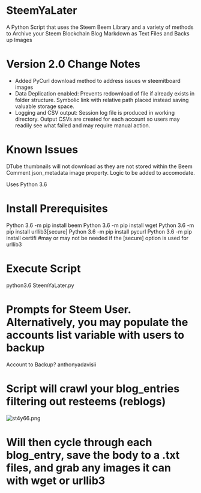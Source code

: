 # SteemYaLater
A Python Script that uses the Steem Beem Library and a variety of methods to Archive your Steem Blockchain  Blog Markdown as Text Files and Backs up Images

# Version 2.0 Change Notes

- Added PyCurl download method to address issues w steemitboard images
- Data Deplication enabled: Prevents redownload of file if already exists in folder structure. Symbolic link with relative path placed instead saving valuable storage space.
- Logging and CSV output: Session log file is produced in working directory. Output CSVs are created for each account so users may readily see what failed and may require manual action. 

# Known Issues

DTube thumbnails will not download as they are not stored within the Beem Comment json_metadata image property. Logic to be added to accomodate.

Uses Python 3.6

# Install Prerequisites
Python 3.6 -m pip install beem
Python 3.6 -m pip install wget
Python 3.6 -m pip install urllib3[secure]
Python 3.6 -m pip install pycurl
Python 3.6 -m pip install certifi #may or may not be needed if the [secure] option is used for urllib3

# Execute Script

python3.6 SteemYaLater.py

# Prompts for Steem User. Alternatively, you may populate the accounts list variable with users to backup

Account to Backup? anthonyadavisii

# Script will crawl your blog_entries filtering out resteems (reblogs)

![st4y66.png](https://img.esteem.app/st4y66.png)

# Will then cycle through each blog_entry, save the body to a .txt files, and grab any images it can with wget or urllib3
